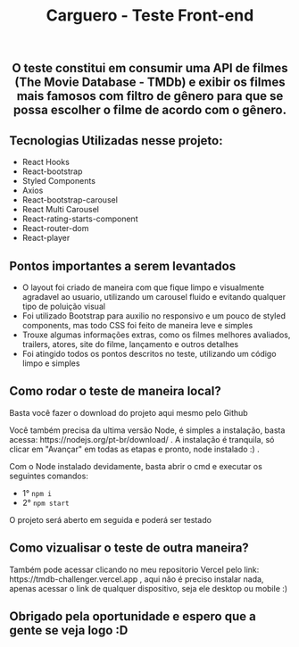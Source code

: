 <h1 align="center">Carguero - Teste Front-end</h1><br>

<h2 align="center">O teste constitui em consumir uma API de filmes (The Movie Database - TMDb) e exibir os filmes mais famosos com filtro de gênero para que se possa escolher o filme de acordo com o gênero. </h2>
  
<h2>Tecnologias Utilizadas nesse projeto:</h2>
<ul>
  <li>React Hooks</li>
  <li>React-bootstrap</li>
  <li>Styled Components</li>
  <li>Axios</li>
  <li>React-bootstrap-carousel</li>
  <li>React Multi Carousel</li>
  <li>React-rating-starts-component</li>
  <li>React-router-dom</li>
  <li>React-player</li>
</ul>

<h2>Pontos importantes a serem levantados</h2>

<ul>
  <li>O layout foi criado de maneira com que fique limpo e visualmente agradavel ao usuario, utilizando um carousel fluido e evitando qualquer tipo de poluição visual</li>
  <li>Foi utilizado Bootstrap para auxilio no responsivo e um pouco de styled components, mas todo CSS foi feito de maneira leve e simples</li>
  <li>Trouxe algumas informações extras, como os filmes melhores avaliados, trailers, atores, site do filme, lançamento e outros detalhes</li>
  <li>Foi atingido todos os pontos descritos no teste, utilizando um código limpo e simples</li>
</ul>

<h2>Como rodar o teste de maneira local?</h2>

<p>Basta você fazer o download do projeto aqui mesmo pelo Github</p>
<p>Você também precisa da ultima versão Node, é simples a instalação, basta acessa: https://nodejs.org/pt-br/download/ . A instalação é tranquila, só clicar em "Avançar" em todas as etapas e pronto, node instalado :) .</p>
<p>Com o Node instalado devidamente, basta abrir o cmd e executar os seguintes comandos:</p>

<ul>
  <li>1° <code>npm i</code></li> 
  <li>2° <code>npm start</code></li>
</ul>
<p>O projeto será aberto em seguida e poderá ser testado</p>

<h2>Como vizualisar o teste de outra maneira?</h2>
<p>Também pode acessar clicando no meu repositorio Vercel pelo link: https://tmdb-challenger.vercel.app , aqui não é preciso instalar nada, apenas acessar o link de qualquer dispositivo, seja ele desktop ou mobile :) </p>

<h2>Obrigado pela oportunidade e espero que a gente se veja logo :D </h2>
